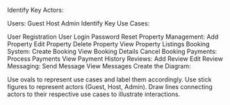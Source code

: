Identify Key Actors:

Users:
Guest
Host
Admin
Identify Key Use Cases:

User Registration
User Login
Password Reset
Property Management:
Add Property
Edit Property
Delete Property
View Property Listings
Booking System:
Create Booking
View Booking Details
Cancel Booking
Payments:
Process Payments
View Payment History
Reviews:
Add Review
Edit Review
Messaging:
Send Message
View Messages
Create the Diagram:

Use ovals to represent use cases and label them accordingly.
Use stick figures to represent actors (Guest, Host, Admin).
Draw lines connecting actors to their respective use cases to illustrate interactions.